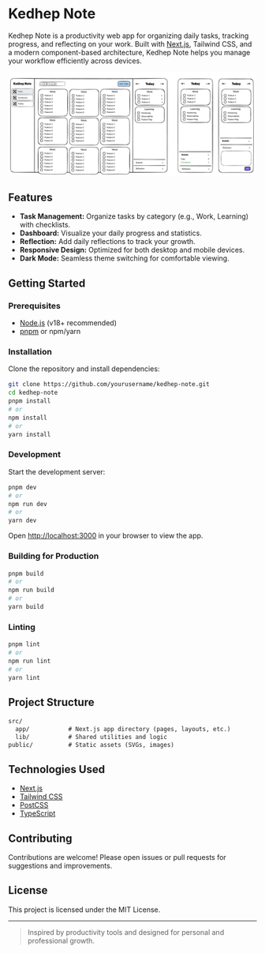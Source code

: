 # Kedhep Note

Kedhep Note is a productivity web app for organizing daily tasks, tracking progress, and reflecting on your work. Built with [Next.js](https://nextjs.org), Tailwind CSS, and a modern component-based architecture, Kedhep Note helps you manage your workflow efficiently across devices.

![Kedhep Note Wireframe](./docs/wireframe.png)

## Features

- **Task Management:** Organize tasks by category (e.g., Work, Learning) with checklists.
- **Dashboard:** Visualize your daily progress and statistics.
- **Reflection:** Add daily reflections to track your growth.
- **Responsive Design:** Optimized for both desktop and mobile devices.
- **Dark Mode:** Seamless theme switching for comfortable viewing.

## Getting Started

### Prerequisites

- [Node.js](https://nodejs.org/) (v18+ recommended)
- [pnpm](https://pnpm.io/) or npm/yarn

### Installation

Clone the repository and install dependencies:

```sh
git clone https://github.com/yourusername/kedhep-note.git
cd kedhep-note
pnpm install
# or
npm install
# or
yarn install
```

### Development

Start the development server:

```sh
pnpm dev
# or
npm run dev
# or
yarn dev
```

Open [http://localhost:3000](http://localhost:3000) in your browser to view the app.

### Building for Production

```sh
pnpm build
# or
npm run build
# or
yarn build
```

### Linting

```sh
pnpm lint
# or
npm run lint
# or
yarn lint
```

## Project Structure

```
src/
  app/           # Next.js app directory (pages, layouts, etc.)
  lib/           # Shared utilities and logic
public/          # Static assets (SVGs, images)
```

## Technologies Used

- [Next.js](https://nextjs.org/)
- [Tailwind CSS](https://tailwindcss.com/)
- [PostCSS](https://postcss.org/)
- [TypeScript](https://www.typescriptlang.org/)

## Contributing

Contributions are welcome! Please open issues or pull requests for suggestions and improvements.

## License

This project is licensed under the MIT License.

---

> Inspired by productivity tools and designed for personal and professional growth.